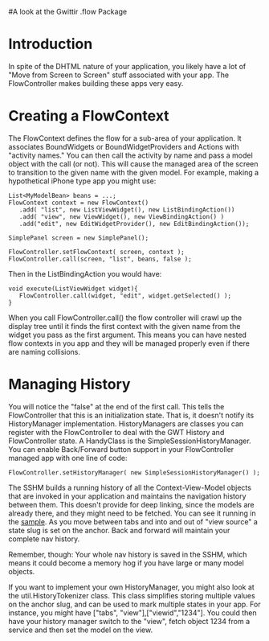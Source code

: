 #A look at the Gwittir .flow Package

# Introduction #

In spite of the DHTML nature of your application, you likely have a lot of "Move from Screen to Screen" stuff associated with your app. The FlowController makes building these apps very easy.

# Creating a FlowContext #

The FlowContext defines the flow for a sub-area of your application. It associates BoundWidgets or BoundWidgetProviders and Actions with "activity names." You can then call the activity by name and pass a model object with the call (or not). This will cause the managed area of the screen to transition to the given name with the given model. For example, making a hypothetical iPhone type app you might use:

```
List<MyModelBean> beans = ...;
FlowContext context = new FlowContext()
   .add( "list", new ListViewWidget(), new ListBindingAction())
   .add( "view", new ViewWidget(), new ViewBindingAction() )
   .add("edit", new EditWidgetProvider(), new EditBindingAction());

SimplePanel screen = new SimplePanel();

FlowController.setFlowContext( screen, context );
FlowController.call(screen, "list", beans, false );
```

Then in the ListBindingAction you would have:

```
void execute(ListViewWidget widget){
   FlowController.call(widget, "edit", widget.getSelected() );
}
```

When you call FlowController.call() the flow controller will crawl up the display tree until it finds the first context with the given name from the widget you pass as the first argument. This means you can have nested flow contexts in you app and they will be managed properly even if there are naming collisions.

# Managing History #

You will notice the "false" at the end of the first call. This tells the FlowController that this is an initialization state. That is, it doesn't notify its HistoryManager implementation. HistoryManagers are classes you can register with the FlowController to deal with the GWT History and FlowController state.  A HandyClass is the SimpleSessionHistoryManager. You can enable Back/Forward button support in your FlowController managed app with one line of code:

```
FlowController.setHistoryManager( new SimpleSessionHistoryManager() );
```

The SSHM builds a running history of all the Context-View-Model objects that are invoked in your application and maintains the navigation history between them. This doesn't provide for deep linking, since the models are already there, and they might need to be fetched. You can see it running in the [sample](http://gwittir.appspot.com). As you move between tabs and into and out of "view source" a state slug is set on the anchor. Back and forward will maintain your complete nav history.

Remember, though: Your whole nav history is saved in the SSHM, which means it could become a memory hog if you have large or many model objects.

If you want to implement your own HistoryManager, you might also look at the util.HistoryTokenizer class. This class simplifies storing multiple values on the anchor slug, and can be used to mark multiple states in your app. For instance, you might have ["tabs", "view"],["viewid","1234"]. You could then have your history manager switch to the "view", fetch object 1234 from a service and then set the model on the view.